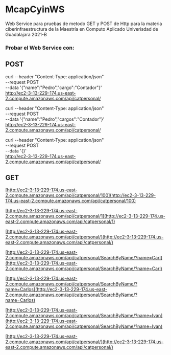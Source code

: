 # McapCyinWS
Web Service para pruebas de metodo GET y POST de Http para la materia ciberinfraestructura de la Maestría en Computo Aplicado Univerisdad de Guadalajara 2021-B


### Probar el Web Service con:
## POST

curl --header "Content-Type: application/json" \
  --request POST \
  --data '{"name":"Pedro","cargo":"Contador"}' \
 http://ec2-3-13-229-174.us-east-2.compute.amazonaws.com/api/catpersonal/
 
 curl --header "Content-Type: application/json" \
  --request POST \
  --data '{"name":"Pedro","cargos":"Contador"}' \
 http://ec2-3-13-229-174.us-east-2.compute.amazonaws.com/api/catpersonal/
 
 curl --header "Content-Type: application/json" \
  --request POST \
  --data '{}' \
 http://ec2-3-13-229-174.us-east-2.compute.amazonaws.com/api/catpersonal/

## GET

[http://ec2-3-13-229-174.us-east-2.compute.amazonaws.com/api/catpersonal/100](http://ec2-3-13-229-174.us-east-2.compute.amazonaws.com/api/catpersonal/100)

[http://ec2-3-13-229-174.us-east-2.compute.amazonaws.com/api/catpersonal/1](http://ec2-3-13-229-174.us-east-2.compute.amazonaws.com/api/catpersonal/1)

[http://ec2-3-13-229-174.us-east-2.compute.amazonaws.com/api/catpersonal/](http://ec2-3-13-229-174.us-east-2.compute.amazonaws.com/api/catpersonal/)

[http://ec2-3-13-229-174.us-east-2.compute.amazonaws.com/api/catpersonal/SearchByName/?name=Carl](http://ec2-3-13-229-174.us-east-2.compute.amazonaws.com/api/catpersonal/SearchByName/?name=Carl)

[http://ec2-3-13-229-174.us-east-2.compute.amazonaws.com/api/catpersonal/SearchByName/?name=Carlos](http://ec2-3-13-229-174.us-east-2.compute.amazonaws.com/api/catpersonal/SearchByName/?name=Carlos) 

[http://ec2-3-13-229-174.us-east-2.compute.amazonaws.com/api/catpersonal/SearchByName/?name=Ivan](http://ec2-3-13-229-174.us-east-2.compute.amazonaws.com/api/catpersonal/SearchByName/?name=Ivan) 

[http://ec2-3-13-229-174.us-east-2.compute.amazonaws.com/api/catpersonal/](http://ec2-3-13-229-174.us-east-2.compute.amazonaws.com/api/catpersonal/)
